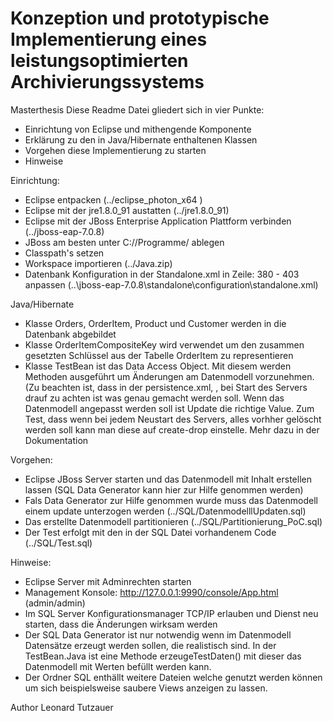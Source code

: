 # Konzeption und prototypische Implementierung eines leistungsoptimierten Archivierungssystems
Masterthesis
Diese Readme Datei gliedert sich in vier Punkte:
- Einrichtung von Eclipse und mithengende Komponente
- Erklärung zu den in Java/Hibernate enthaltenen Klassen
- Vorgehen diese Implementierung zu starten
- Hinweise

Einrichtung:
- Eclipse entpacken (../eclipse_photon_x64 ) 
- Eclipse mit der jre1.8.0_91 austatten (../jre1.8.0_91)
- Eclipse mit der JBoss Enterprise Application Plattform verbinden (../jboss-eap-7.0.8)
- JBoss am besten unter C://Programme/ ablegen
- Classpath's setzen
- Workspace importieren (../Java.zip)
- Datenbank Konfiguration in der Standalone.xml in Zeile: 380 - 403 anpassen (..\jboss-eap-7.0.8\standalone\configuration\standalone.xml)

Java/Hibernate
- Klasse Orders, OrderItem, Product und Customer werden in die Datenbank abgebildet
- Klasse OrderItemCompositeKey wird verwendet um den zusammen gesetzten Schlüssel aus der Tabelle OrderItem zu representieren
- Klasse TestBean ist das Data Access Object. Mit diesem werden Methoden ausgeführt um Änderungen am Datenmodell vorzunehmen. (Zu beachten ist, dass in der persistence.xml, <property name="hibernate.hbm2ddl.auto" value="update"/>, bei Start des Servers drauf zu achten ist was genau gemacht werden soll. Wenn das Datenmodell angepasst werden soll ist Update die richtige Value. Zum Test, dass wenn bei jedem Neustart des Servers, alles vorhher gelöscht werden soll kann man diese auf create-drop einstelle. Mehr dazu in der Dokumentation

Vorgehen:
- Eclipse JBoss Server starten und das Datenmodell mit Inhalt erstellen lassen (SQL Data Generator kann hier zur Hilfe genommen werden)
- Fals Data Generator zur Hilfe genommen wurde muss das Datenmodell einem update unterzogen werden (../SQL/DatenmodelllUpdaten.sql)
- Das erstellte Datenmodell partitionieren (../SQL/Partitionierung_PoC.sql)
- Der Test erfolgt mit den in der SQL Datei vorhandenem Code (../SQL/Test.sql)

Hinweise:
- Eclipse Server mit Adminrechten starten
- Management Konsole: http://127.0.0.1:9990/console/App.html (admin/admin)
- Im SQL Server Konfigurationsmanager TCP/IP erlauben und Dienst neu starten, dass die Änderungen wirksam werden
- Der SQL Data Generator ist nur notwendig wenn im Datenmodell Datensätze erzeugt werden sollen, die realistisch sind. In der TestBean.Java ist eine Methode erzeugeTestDaten() mit dieser das Datenmodell mit Werten befüllt werden kann. 
- Der Ordner SQL enthällt weitere Dateien welche genutzt werden können um sich beispielsweise saubere Views anzeigen zu lassen.

Author
Leonard Tutzauer
